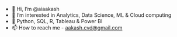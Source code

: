 - 👋 Hi, I’m @aiaakash
- 👀 I’m interested in Analytics, Data Science, ML & Cloud computing
- 🌱 Python, SQL, R, Tableau & Power BI
- 📫 How to reach me - aakash.cvd@gmail.com

<!---
aiaakash/aiaakash is a ✨ special ✨ repository because its `README.md` (this file) appears on your GitHub profile.
You can click the Preview link to take a look at your changes.
--->
